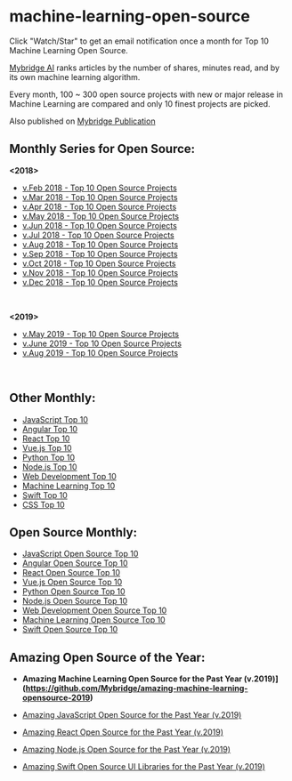 # machine-learning-open-source

Click "Watch/Star" to get an email notification once a month for Top 10 Machine Learning Open Source. 

[Mybridge AI](https://www.mybridge.co) ranks articles by the number of shares, minutes read, and by its own machine learning algorithm.

Every month, 100 ~ 300 open source projects with new or major release in Machine Learning are compared and only 10 finest projects are picked.

Also published on [Mybridge Publication](https://medium.mybridge.co)


## Monthly Series for Open Source:
<b><2018></b>
  
* [v.Feb 2018 - Top 10 Open Source Projects](./src/02-2018.md)
* [v.Mar 2018 - Top 10 Open Source Projects](./src/03-2018.md)
* [v.Apr 2018 - Top 10 Open Source Projects](./src/04-2018.md)
* [v.May 2018 - Top 10 Open Source Projects](./src/05-2018.md)
* [v.Jun 2018 - Top 10 Open Source Projects](./src/06-2018.md)
* [v.Jul 2018 - Top 10 Open Source Projects](./src/07-2018.md)
* [v.Aug 2018 - Top 10 Open Source Projects](./src/08-2018.md)
* [v.Sep 2018 - Top 10 Open Source Projects](./src/09-2018.md)
* [v.Oct 2018 - Top 10 Open Source Projects](./src/10-2018.md)
* [v.Nov 2018 - Top 10 Open Source Projects](./src/11-2018.md)
* [v.Dec 2018 - Top 10 Open Source Projects](./src/12-2018.md)
<br>

<b><2019></b>
  
* [v.May 2019 - Top 10 Open Source Projects](./src/2019-05.md)
* [v.June 2019 - Top 10 Open Source Projects](./src/2019-06.md)
* [v.Aug 2019 - Top 10 Open Source Projects](./src/2019-08.md)
  
<br>

## Other Monthly:
* [JavaScript Top 10](https://github.com/Mybridge/javascript-articles-monthly)
* [Angular Top 10](https://github.com/Mybridge/angular-articles)
* [React Top 10](https://github.com/Mybridge/react-articles-monthly)
* [Vue.js Top 10](https://github.com/Mybridge/vuejs-articles)
* [Python Top 10](https://github.com/Mybridge/python-articles)
* [Node.js Top 10](https://github.com/Mybridge/nodejs-articles)
* [Web Development Top 10](https://github.com/Mybridge/web-development-articles)
* [Machine Learning Top 10](https://github.com/Mybridge/machine-learning-articles)
* [Swift Top 10](https://github.com/Mybridge/swift-articles)
* [CSS Top 10](https://github.com/Mybridge/css-articles)

## Open Source Monthly:
* [JavaScript Open Source Top 10](https://github.com/Mybridge/javascript-open-source)
* [Angular Open Source Top 10](https://github.com/Mybridge/angular-open-source)
* [React Open Source Top 10](https://github.com/Mybridge/reactjs-open-source)
* [Vue.js Open Source Top 10](https://github.com/Mybridge/vuejs-open-source)
* [Python Open Source Top 10](https://github.com/Mybridge/python-open-source)
* [Node.js Open Source Top 10](https://github.com/Mybridge/nodejs-open-source)
* [Web Development Open Source Top 10](https://github.com/Mybridge/web-development-articles)
* [Machine Learning Open Source Top 10](https://github.com/Mybridge/machine-learning-open-source)
* [Swift Open Source Top 10](https://github.com/Mybridge/swift-open-source)


## Amazing Open Source of the Year:
* <b>Amazing Machine Learning Open Source for the Past Year (v.2019)](https://github.com/Mybridge/amazing-machine-learning-opensource-2019)</b>
* [Amazing JavaScript Open Source for the Past Year (v.2019)](https://github.com/Mybridge/amazing-javascript-2019)
* [Amazing React Open Source for the Past Year (v.2019)](https://github.com/Mybridge/amazing-react-opensource-2019)
* [Amazing Node.js Open Source for the Past Year (v.2019)](https://github.com/Mybridge/amazing-node-opensource-2019)

* [Amazing Swift Open Source UI Libraries for the Past Year (v.2019)](https://github.com/Mybridge/Amazing-Swift-UI-2019)

